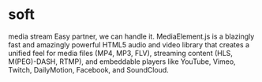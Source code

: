 # soft
media stream
Easy partner, we can handle it. MediaElement.js is a blazingly fast and amazingly powerful HTML5 audio and video library that creates a unified feel for media files (MP4, MP3, FLV), streaming content (HLS, M(PEG)-DASH, RTMP), and embeddable players like YouTube, Vimeo, Twitch, DailyMotion, Facebook, and SoundCloud.
